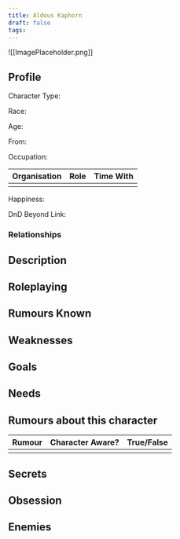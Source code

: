 ```yaml
---
title: Aldous Kaphorn
draft: false
tags:
---
```

![[ImagePlaceholder.png]]

## Profile
Character Type: 

Race: 

Age:

From:

Occupation:

| Organisation | Role | Time With |
| ------------ | ---- | --------- |
|              |      |           |
Happiness:

DnD Beyond Link:

### Relationships

## Description

## Roleplaying

## Rumours Known

## Weaknesses

## Goals

## Needs

## Rumours about this character 

| Rumour | Character Aware? | True/False |
| ------ | ---------------- | ---------- |
|        |                  |            |
## Secrets

## Obsession

## Enemies



